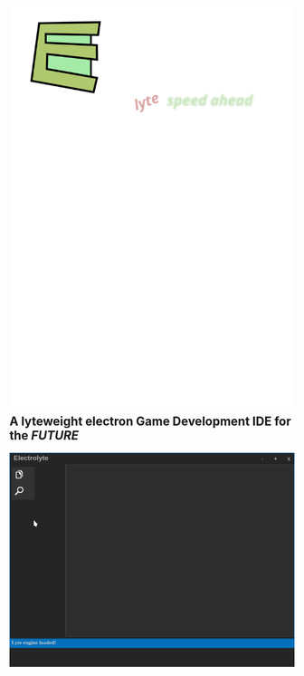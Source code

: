 ![Banner Image](https://raw.githubusercontent.com/d1srupt0r/electrolyte/master/img/banner.svg)
A lyteweight electron Game Development **IDE** for the _FUTURE_
-
![Electrolyte Screenshot](/screens/Electrolyte.png)

